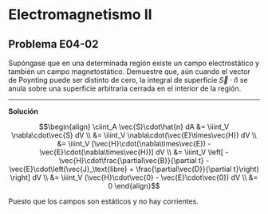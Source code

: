 # Electromagnetismo II
## Problema E04-02

Supóngase que en una determinada región existe un campo electrostático y también
un campo magnetostático. Demuestre que, aún cuando el vector de Poynting puede
ser distinto de cero, la integral de superficie $`\vec{S}\cdot\hat{n}`$ se
anula sobre una superficie arbitraria cerrada en el interior de la región.

---

**Solución**

```math
\begin{align}
\ciint_A \vec{S}\cdot\hat{n} dA
&= \iiint_V \nabla\cdot\vec{S} dV \\
&= \iiint_V \nabla\cdot(\vec{E}\times\vec{H}) dV \\
&= \iiint_V [\vec{H}\cdot(\nabla\times\vec{E}) - \vec{E}\cdot(\nabla\times\vec{H})] dV \\
&= \iiint_V \left[
- \vec{H}\cdot\frac{\partial\vec{B}}{\partial t}
- \vec{E}\cdot\left(\vec{J}_\text{libre} + \frac{\partial\vec{D}}{\partial t}\right)
\right] dV \\
&= \iiint_V (\vec{H}\cdot\vec{0} - \vec{E}\cdot\vec{0}) dV \\
&= 0
\end{align}
```

Puesto que los campos son estáticos y no hay corrientes.

